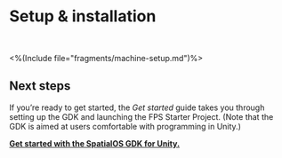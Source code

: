 # Setup & installation

<br/>

<%(Include file="fragments/machine-setup.md")%>

## Next steps

If you’re ready to get started, the _Get started_  guide takes you through setting up the GDK and launching the  FPS Starter Project. (Note that the GDK is aimed at users comfortable with programming in Unity.)

**[Get started with the SpatialOS GDK for Unity.]({{urlRoot}}/content/get-started/get-started)**